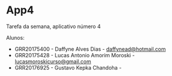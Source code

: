 # App4
Tarefa da semana, aplicativo número 4 

Alunos:
- GRR20175400 - Daffyne Alves Dias - daffynead@hotmail.com
- GRR20175428 - Lucas Antonio Amorim Moroski - lucasmoroskicurso@gmail.com 
- GRR20176925 - Gustavo Kepka Chandoha - 
